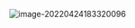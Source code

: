 
![image-20220424183320096](https://aliyun-oss-lpj.oss-cn-qingdao.aliyuncs.com/images/by-picgo/image-20220424183320096.png)

